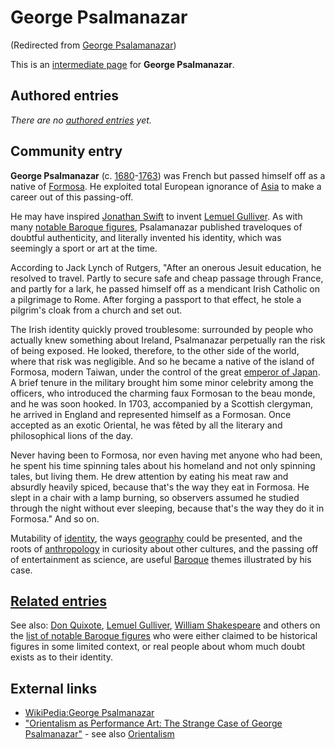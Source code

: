 
# George Psalmanazar

(Redirected from [George Psalamanazar](/george-psalamanazar))

This is an [intermediate page](/metaweb-intermediate-page) for 
**George Psalmanazar**.


## Authored entries


*There are no [authored entries](/metaweb-authored-entries) yet.*

## Community entry



**George Psalmanazar** (c. [1680](/1680)-[1763](/1763)) was French but passed himself off as a native of [Formosa](/formosa). He exploited total European ignorance of [Asia](/asia) to make a career out of this passing-off. 

He may have inspired [Jonathan Swift](/jonathan-swift) to invent [Lemuel Gulliver](/lemuel-gulliver). As with many [notable Baroque figures](/list-of-notable-baroque-figures), Psalamanazar published traveloques of doubtful authenticity, and literally invented his identity, which was seemingly a sport or art at the time.

According to Jack Lynch of Rutgers, "After an onerous Jesuit education, he resolved to travel. Partly to secure safe and cheap passage through France, and partly for a lark, he passed himself off as a mendicant Irish Catholic on a pilgrimage to Rome. After forging a passport to that effect, he stole a pilgrim's cloak from a church and set out.

The Irish identity quickly proved troublesome: surrounded by people who actually knew something about Ireland, Psalmanazar perpetually ran the risk of being exposed. He looked, therefore, to the other side of the world, where that risk was negligible. And so he became a native of the island of Formosa, modern Taiwan, under the control of the great [emperor of Japan](/emperor-of-japan). A brief tenure in the military brought him some minor celebrity among the officers, who introduced the charming faux Formosan to the beau monde, and he was soon hooked. In 1703, accompanied by a Scottish clergyman, he arrived in England and represented himself as a Formosan. Once accepted as an exotic Oriental, he was fêted by all the literary and philosophical lions of the day.

Never having been to Formosa, nor even having met anyone who had been, he spent his time spinning tales about his homeland and not only spinning tales, but living them. He drew attention by eating his meat raw and absurdly heavily spiced, because that's the way they eat in Formosa. He slept in a chair with a lamp burning, so observers assumed he studied through the night without ever sleeping, because that's the way they do it in Formosa." And so on.

Mutability of [identity](/identity), the ways [geography](/geography) could be presented, and the roots of [anthropology](/anthropology) in curiosity about other cultures, and the passing off of entertainment as science, are useful [Baroque](/baroque) themes illustrated by his case.

## [Related entries](/metaweb-related-entry)



See also: [Don Quixote](/don-quixote), [Lemuel Gulliver](/lemuel-gulliver), [William Shakespeare](/william-shakespeare) and others on the [list of notable Baroque figures](/list-of-notable-baroque-figures) who were either claimed to be historical figures in some limited context, or real people about whom much doubt exists as to their identity.

## External links



* [WikiPedia:George Psalmanazar](/)
* ["Orientalism as Performance Art: The Strange Case of George Psalmanazar"](/http-newark-rutgers-edu-jlynch-papers-psalm-html) - see also [Orientalism](/orientalism)
